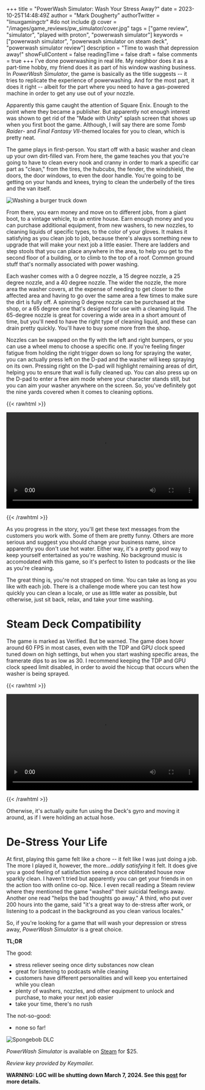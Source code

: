 +++
title = "PowerWash Simulator: Wash Your Stress Away?"
date = 2023-10-25T14:48:49Z
author = "Mark Dougherty"
authorTwitter = "linuxgamingctr" #do not include @
cover = "/images/game_reviews/pw_simulator/cover.jpg"
tags = ["game review", "simulator", "played with proton", "powerwash simulator"]
keywords = ["powerwash simulator", "powerwash simulator on steam deck", "powerwash simulator review"]
description = "Time to wash that depression away!"
showFullContent = false
readingTime = false
draft = false
comments = true
+++
I've done powerwashing in real life. My neighbor does it as a part-time hobby, my friend does it as part of his window washing business. In *PowerWash Simulator*, the game is basically as the title suggests -- it tries to replicate the experience of powerwashing. And for the most part, it does it right -- albeit for the part where you need to have a gas-powered machine in order to get any use out of your nozzle.

Apparently this game caught the attention of Square Enix. Enough to the point where they became a publisher. But apparently not enough interest was shown to get rid of the "Made with Unity" splash screen that shows up when you first boot the game. Although, I will say there are some *Tomb Raider*- and *Final Fantasy VII*-themed locales for you to clean, which is pretty neat.

The game plays in first-person. You start off with a basic washer and clean up your own dirt-filled van. From here, the game teaches you that you're going to have to clean every nook and cranny in order to mark a specific car part as "clean," from the tires, the hubcubs, the fender, the windshield, the doors, the door windows, to even the door handle. You're going to be getting on your hands and knees, trying to clean the underbelly of the tires and the van itself.

![Washing a burger truck down](/images/game_reviews/pw_simulator/burger_truck.jpg)

From there, you earn money and move on to different jobs, from a giant boot, to a vintage vehicle, to an entire house. Earn enough money and you can purchase additional equipment, from new washers, to new nozzles, to cleaning liquids of specific types, to the color of your gloves. It makes it satisfying as you clean job to job, because there's always something new to upgrade that will make your next job a little easier. There are ladders and step stools that you can place anywhere in the area, to help you get to the second floor of a building, or to climb to the top of a roof. Common ground stuff that's normally associated with power washing.

Each washer comes with a 0 degree nozzle, a 15 degree nozzle, a 25 degree nozzle, and a 40 degree nozzle. The wider the nozzle, the more area the washer covers, at the expense of needing to get closer to the affected area and having to go over the same area a few times to make sure the dirt is fully off. A spinning 0 degree nozzle can be purchased at the shop, or a 65 degree one that's designed for use with a cleaning liquid. The 65-degree nozzle is great for covering a wide area in a short amount of time, but you'll need to have the right type of cleaning liquid, and these can drain pretty quickly. You'll have to buy some more from the shop.

Nozzles can be swapped on the fly with the left and right bumpers, or you can use a wheel menu to choose a specific one. If you're feeling finger fatigue from holding the right trigger down so long for spraying the water, you can actually press left on the D-pad and the washer will keep spraying on its own. Pressing right on the D-pad will highlight remaining areas of dirt, helping you to ensure that wall is fully cleaned up. You can also press up on the D-pad to enter a free aim mode where your character stands still, but you can aim your washer anywhere on the screen. So, you've definitely got the nine yards covered when it comes to cleaning options.

{{< rawhtml >}} 

<video width=100% controls autoplay loop>
    <source src="/videos/pw_simulator/clip.webm" type="video/webm">
    Your browser does not support the video tag.
</video>

{{< /rawhtml >}}

As you progress in the story, you'll get these text messages from the customers you work with. Some of them are pretty funny. Others are more serious and suggest you should change your business name, since apparently you don't use hot water. Either way, it's a pretty good way to keep yourself entertained as you're washing. No background music is accomodated with this game, so it's perfect to listen to podcasts or the like as you're cleaning.

The great thing is, you're not strapped on time. You can take as long as you like with each job. There is a challenge mode where you can test how quickly you can clean a locale, or use as little water as possible, but otherwise, just sit back, relax, and take your time washing.

# Steam Deck Compatibility
The game is marked as Verified. But be warned. The game does hover around 60 FPS in most cases, even with the TDP and GPU clock speed tuned down on high settings, but when you start washing specific areas, the framerate dips to as low as 30. I recommend keeping the TDP and GPU clock speed limit disabled, in order to avoid the hiccup that occurs when the washer is being sprayed.

{{< rawhtml >}} 

<video width=100% controls autoplay loop>
    <source src="/videos/pw_simulator/on_deck.webm" type="video/webm">
    Your browser does not support the video tag.
</video>

{{< /rawhtml >}}

Otherwise, it's actually quite fun using the Deck's gyro and moving it around, as if I were holding an actual hose.

# De-Stress Your Life
At first, playing this game felt like a chore -- it felt like I was just doing a job. The more I played it, however, the more...*oddly satisfying* it felt. It does give you a good feeling of satisfaction seeing a once obliterated house now sparkly clean. I haven't tried but apparently you can get your friends in on the action too with online co-op. Nice. I even recall reading a Steam review where they mentioned the game "washed" their suicidal feelings away. Another one read "helps the bad thoughts go away." A third, who put over 200 hours into the game, said "it's a great way to de-stress after work, or listening to a podcast in the background as you clean various locales."

So, if you're looking for a game that will wash your depression or stress away, *PowerWash Simulator* is a great choice.

**TL;DR**

The good:
- stress reliever seeing once dirty substances now clean
- great for listening to podcasts while cleaning
- customers have different personalities and will keep you entertained while you clean
- plenty of washers, nozzles, and other equipment to unlock and purchase, to make your next job easier
- take your time, there's no rush

The not-so-good:
- none so far!

![Spongebob DLC](/images/game_reviews/pw_simulator/spongebob.jpg)

*PowerWash Simulator* is available on [Steam](https://store.steampowered.com/app/1290000/PowerWash_Simulator/) for $25.

*Review key provided by Keymailer.*

**WARNING: LGC will be shutting down March 7, 2024. See this [post](https://linuxgamingcentral.com/posts/the-end-of-lgc/) for more details.**
